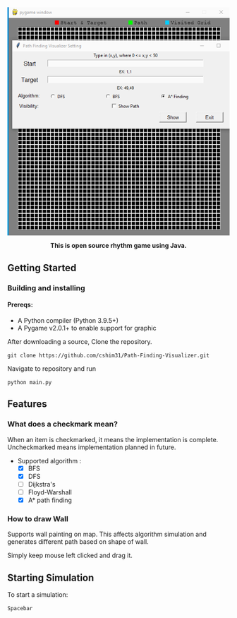 <div align="center">
 <img alt="preview" src="https://github.com/cshim31/searching-algorithm-visualizer/blob/master/img/preview.gif" align=center />
</div>

<p align="center">
 <strong>This is open source rhythm game using Java.</strong>
</p>

## Getting Started
### Building and installing
#### Prereqs:
- A Python compiler (Python 3.9.5+)
- A Pygame v2.0.1+ to enable support for graphic

<p> After downloading a source, Clone the repository.</p>
    
    git clone https://github.com/cshim31/Path-Finding-Visualizer.git
    
<p> Navigate to repository and run </p>    

    python main.py
    
## Features

### What does a checkmark mean?

</p>When an item is checkmarked, it means the implementation is complete. Uncheckmarked means implementation planned in future. 

- Supported algorithm :
  - [x] BFS
  - [x] DFS
  - [ ] Dijkstra's
  - [ ] Floyd-Warshall
  - [x] A* path finding  
 
### How to draw Wall 
</p>Supports wall painting on map. This affects algorithm simulation and generates different path based on shape of wall.
</p>Simply keep mouse left clicked and drag it.


## Starting Simulation
<p>To start a simulation:</p>

    Spacebar
  






